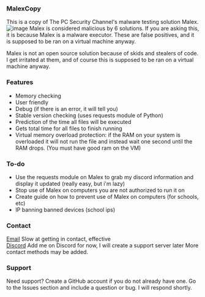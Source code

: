 ### MalexCopy

This is a copy of The PC Security Channel's malware testing solution Malex.
![image](https://user-images.githubusercontent.com/91394707/214346054-62fb78e2-cac1-4fd9-bfcc-80839c067aba.png)
Malex is considered malicious by 6 solutions. If you are asking this, it is because Malex is a malware executor. These are false positives, and it is supposed to be ran on a virtual machine anyway.

Malex is not an open source solution because of skids and stealers of code. I get irritated at them, and of course this is supposed to be ran on a virtual machine anyway.

### Features
- Memory checking
- User friendly
- Debug (if there is an error, it will tell you)
- Stable version checking (uses requests module of Python)
- Prediction of the time all files will be executed
- Gets total time for all files to finish running
- Virtual memory overload protection: if the RAM on your system is overloaded it will not run the file and instead wait one second until the RAM drops. (You must have good ram on the VM)

### To-do
- Use the requests module on Malex to grab my discord information and display it updated (really easy, but i'm lazy)
- Stop use of Malex on computers you are not authorized to run it on
- Create guide on how to prevent use of Malex on computers (for schools, etc)
- IP banning banned devices (school ips)

### Contact
[Email](mailto:spinachofficial@protonmail.com) Slow at getting in contact, effective
<br>
[Discord](https://discord.com/users/871531078391853158) Add me on Discord for now, I will create a support server later
More contact methods may be added.

### Support
Need support? Create a GitHub account if you do not already have one. Go to the Issues section and include a question or bug. I will respond shortly.
